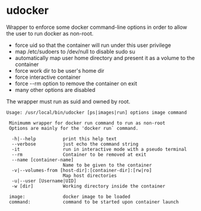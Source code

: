 # udocker

Wrapper to enforce some docker command-line options in order to allow the user to run docker as non-root.

* force uid so that the container will run under this user privilege
* map /etc/sudoers to /dev/null to disable sudo su
* automatically map user home directory and present it as a volume to the container
* force work dir to be user's home dir
* force interactive container 
* force --rm option to remove the container on exit
* many other options are disabled

The wrapper must run as suid and owned by root.
```
Usage: /usr/local/bin/udocker [ps|images|run] options image command

 Minimumm wrapper for docker run command to run as non-root
 Options are mainly for the 'docker run` command.

  -h|--help          print this help text
  --verbose          just echo the command string
  -it                run in interactive mode with a pseudo terminal
  --rm               Container to be removed at exit
  --name [container-name]
                     Name to be given to the container
  -v|--volumes-from [host-dir]:[container-dir]:[rw|ro]
                     Map host directories
  -u|--user [Username|UID]
  -w [dir]           Working directory inside the container

 image:              docker image to be loaded
 command:            command to be started upon container launch
```  
